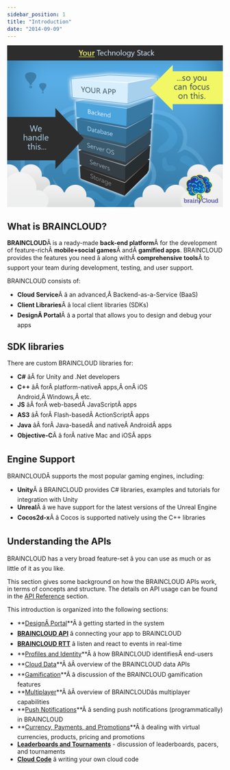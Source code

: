 ```yaml
---
sidebar_position: 1
title: "Introduction"
date: "2014-09-09"
---
```


[![BRAINCLOUD Stack](images/BC_TechStack_05.png)](images/BC_TechStack_05.png)

## What is BRAINCLOUD?

**BRAINCLOUD**Â is a ready-made **back-end platform**Â for the development of feature-richÂ **mobile+social games**Â andÂ **gamified apps**. BRAINCLOUD provides the features you need â along withÂ **comprehensive tools**Â to support your team during development, testing, and user support.

BRAINCLOUD consists of:

- **Cloud Service**Â â an advanced,Â Backend-as-a-Service (BaaS)
- **Client Libraries**Â â local client libraries (SDKs)
- **DesignÂ Portal**Â â a portal that allows you to design and debug your apps

## SDK libraries

There are custom BRAINCLOUD libraries for:

- **C#** âÂ for Unity and .Net developers
- **C++** âÂ forÂ platform-nativeÂ apps,Â onÂ iOS Android,Â Windows,Â etc.
- **JS** âÂ forÂ web-basedÂ JavaScriptÂ apps
- **AS3** âÂ forÂ Flash-basedÂ ActionScriptÂ apps
- **Java** âÂ forÂ Java-basedÂ and nativeÂ AndroidÂ apps
- **Objective-C**Â â forÂ native Mac and iOSÂ apps

## Engine Support

BRAINCLOUDÂ supports the most popular gaming engines, including:

- **Unity**Â â BRAINCLOUD provides C# libraries, examples and tutorials for integration with Unity
- **Unreal**Â â we have support for the latest versions of the Unreal Engine
- **Cocos2d-x**Â â Cocos is supported natively using the C++ libraries

## Understanding the APIs

BRAINCLOUD has a very broad feature-set â you can use as much or as little of it as you like.

This section gives some background on how the BRAINCLOUD APIs work, in terms of concepts and structure. The details on API usage can be found in the [API Reference](/learn/api-reference/) section.

This introduction is organized into the following sections:

- **[DesignÂ Portal](/learn/introduction/design-portal/)**Â â getting started in the system
- **[BRAINCLOUD API](/learn/introduction/braincloud-api/)** â connecting your app to BRAINCLOUD
- **[BRAINCLOUD RTT](/learn/introduction/braincloud-rtt/)** â listen and react to events in real-time
- **[Profiles and Identity](/learn/introduction/profiles-and-identity/)**Â â how BRAINCLOUD identifiesÂ end-users
- **[Cloud Data](/learn/introduction/cloud-data/)**Â âÂ overview of the BRAINCLOUD data APIs
- **[Gamification](/learn/introduction/gamification/)**Â â discussion of the BRAINCLOUD gamification features
- **[Multiplayer](/learn/introduction/multiplayer/)**Â âÂ overview of BRAINCLOUDâs multiplayer capabilities
- **[Push Notifications](/learn/introduction/notifications/)**Â â sending push notifications (programmatically) in BRAINCLOUD
- **[Currency, Payments, and Promotions](/learn/introduction/currency-and-payments/)**Â â dealing with virtual currencies, products, pricing and promotions
- **[Leaderboards and Tournaments](/learn/introduction/leaderboards-and-tournaments/)** - discussion of leaderboards, pacers, and tournaments
- **[Cloud Code](/learn/introduction/cloud-code/)**  â writing your own cloud code


<DocCardList />